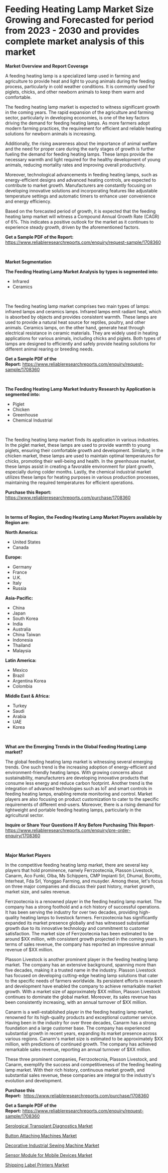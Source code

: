 <p><h1>Feeding Heating Lamp Market Size Growing and Forecasted for period from 2023 - 2030 and provides complete market analysis of this market</h1></p><p><strong>Market Overview and Report Coverage</strong></p>
<p><p>A feeding heating lamp is a specialized lamp used in farming and agriculture to provide heat and light to young animals during the feeding process, particularly in cold weather conditions. It is commonly used for piglets, chicks, and other newborn animals to keep them warm and comfortable.</p><p>The feeding heating lamp market is expected to witness significant growth in the coming years. The rapid expansion of the agriculture and farming sector, particularly in developing economies, is one of the key factors driving the demand for feeding heating lamps. As more farmers adopt modern farming practices, the requirement for efficient and reliable heating solutions for newborn animals is increasing.</p><p>Additionally, the rising awareness about the importance of animal welfare and the need for proper care during the early stages of growth is further fueling the demand for feeding heating lamps. These lamps provide the necessary warmth and light required for the healthy development of young animals, reducing mortality rates and improving overall productivity.</p><p>Moreover, technological advancements in feeding heating lamps, such as energy-efficient designs and advanced heating controls, are expected to contribute to market growth. Manufacturers are constantly focusing on developing innovative solutions and incorporating features like adjustable temperature settings and automatic timers to enhance user convenience and energy efficiency.</p><p>Based on the forecasted period of growth, it is expected that the feeding heating lamp market will witness a Compound Annual Growth Rate (CAGR) of 6%. This indicates a positive outlook for the market as it continues to experience steady growth, driven by the aforementioned factors.</p></p>
<p><strong>Get a Sample PDF of the Report:</strong> <a href="https://www.reliableresearchreports.com/enquiry/request-sample/1708360">https://www.reliableresearchreports.com/enquiry/request-sample/1708360</a></p>
<p>&nbsp;</p>
<p><strong>Market Segmentation</strong></p>
<p><strong>The Feeding Heating Lamp Market Analysis by types is segmented into:</strong></p>
<p><ul><li>Infrared</li><li>Ceramics</li></ul></p>
<p>&nbsp;</p>
<p><p>The feeding heating lamp market comprises two main types of lamps: infrared lamps and ceramics lamps. Infrared lamps emit radiant heat, which is absorbed by objects and provides consistent warmth. These lamps are used to provide a natural heat source for reptiles, poultry, and other animals. Ceramics lamps, on the other hand, generate heat through electrical resistance in ceramic materials. They are widely used in heating applications for various animals, including chicks and piglets. Both types of lamps are designed to efficiently and safely provide heating solutions for different animal rearing or breeding needs.</p></p>
<p><strong>Get a Sample PDF of the Report:</strong>&nbsp;<a href="https://www.reliableresearchreports.com/enquiry/request-sample/1708360">https://www.reliableresearchreports.com/enquiry/request-sample/1708360</a></p>
<p>&nbsp;</p>
<p><strong>The Feeding Heating Lamp Market Industry Research by Application is segmented into:</strong></p>
<p><ul><li>Piglet</li><li>Chicken</li><li>Greenhouse</li><li>Chemical Industrial</li></ul></p>
<p>&nbsp;</p>
<p><p>The feeding heating lamp market finds its application in various industries. In the piglet market, these lamps are used to provide warmth to young piglets, ensuring their comfortable growth and development. Similarly, in the chicken market, these lamps are used to maintain optimal temperatures for chicks, promoting their well-being and health. In the greenhouse market, these lamps assist in creating a favorable environment for plant growth, especially during colder months. Lastly, the chemical industrial market utilizes these lamps for heating purposes in various production processes, maintaining the required temperatures for efficient operations.</p></p>
<p><strong>Purchase this Report:</strong>&nbsp; <a href="https://www.reliableresearchreports.com/purchase/1708360">https://www.reliableresearchreports.com/purchase/1708360</a></p>
<p>&nbsp;</p>
<p><strong>In terms of Region, the Feeding Heating Lamp Market Players available by Region are:</strong></p>
<p>
    <p> <strong> North America: </strong>
        <ul>
            <li>United States</li>
            <li>Canada</li>
        </ul>
        </p> 
    <p> <strong> Europe: </strong>
        <ul>
            <li>Germany</li>
            <li>France</li>
            <li>U.K.</li>
            <li>Italy</li>
            <li>Russia</li>
        </ul>
        </p> 
    <p> <strong> Asia-Pacific: </strong>
        <ul>
            <li>China</li>
            <li>Japan</li>
            <li>South Korea</li>
            <li>India</li>
            <li>Australia</li>
            <li>China Taiwan</li>
            <li>Indonesia</li>
            <li>Thailand</li>
            <li>Malaysia</li>
        </ul>
        </p> 
    <p> <strong> Latin America: </strong>
        <ul>
            <li>Mexico</li>
            <li>Brazil</li>
            <li>Argentina Korea</li>
            <li>Colombia</li>
        </ul>
        </p> 
    <p> <strong> Middle East & Africa: </strong>
        <ul>
            <li>Turkey</li>
            <li>Saudi</li>
            <li>Arabia</li>
            <li>UAE</li>
            <li>Korea</li>
        </ul>
    </p>
    </p>
<p>&nbsp;</p>
<p><strong>What are the Emerging Trends in the Global Feeding Heating Lamp market?</strong></p>
<p><p>The global feeding heating lamp market is witnessing several emerging trends. One such trend is the increasing adoption of energy-efficient and environment-friendly heating lamps. With growing concerns about sustainability, manufacturers are developing innovative products that consume less energy and reduce carbon footprint. Another trend is the integration of advanced technologies such as IoT and smart controls in feeding heating lamps, enabling remote monitoring and control. Market players are also focusing on product customization to cater to the specific requirements of different end-users. Moreover, there is a rising demand for lightweight and portable feeding heating lamps, particularly in the agricultural sector.</p></p>
<p><strong>Inquire or Share Your Questions If Any Before Purchasing This Report</strong>- <a href="https://www.reliableresearchreports.com/enquiry/pre-order-enquiry/1708360">https://www.reliableresearchreports.com/enquiry/pre-order-enquiry/1708360</a></p>
<p>&nbsp;</p>
<p><strong>Major Market Players</strong></p>
<p><p>In the competitive feeding heating lamp market, there are several key players that hold prominence, namely Ferrzootecnia, Plasson Livestock, Canarm, Aco Funki, Olba, Ms Schippers, CMP Impianti Srl, Dhumal, Borotto, Interheat, Fda Srl, Yonggao Farming, and musyder. Among these, let's focus on three major companies and discuss their past history, market growth, market size, and sales revenue.</p><p>Ferrzootecnia is a renowned player in the feeding heating lamp market. The company has a strong foothold and a rich history of successful operations. It has been serving the industry for over two decades, providing high-quality heating lamps to livestock farmers. Ferrzootecnia has significantly expanded its market presence globally and has witnessed substantial growth due to its innovative technology and commitment to customer satisfaction. The market size of Ferrzootecnia has been estimated to be around $XX million, with consistent growth projected in the coming years. In terms of sales revenue, the company has reported an impressive annual revenue of $XX million.</p><p>Plasson Livestock is another prominent player in the feeding heating lamp market. The company has an extensive background, spanning more than five decades, making it a trusted name in the industry. Plasson Livestock has focused on developing cutting-edge heating lamp solutions that cater to the specific needs of farmers worldwide. Its persistent efforts in research and development have enabled the company to achieve remarkable market growth. With a market size of approximately $XX million, Plasson Livestock continues to dominate the global market. Moreover, its sales revenue has been consistently increasing, with an annual turnover of $XX million.</p><p>Canarm is a well-established player in the feeding heating lamp market, renowned for its high-quality products and exceptional customer service. Having been in the industry for over three decades, Canarm has a strong foundation and a large customer base. The company has experienced substantial growth in recent years, expanding its market presence across various regions. Canarm's market size is estimated to be approximately $XX million, with predictions of continued growth. The company has achieved remarkable sales revenue, reporting an annual turnover of $XX million.</p><p>These three prominent companies, Ferrzootecnia, Plasson Livestock, and Canarm, exemplify the success and competitiveness of the feeding heating lamp market. With their rich history, continuous market growth, and substantial sales revenue, these companies are integral to the industry's evolution and development.</p></p>
<p><strong>Purchase this Report:</strong>&nbsp;&nbsp;<a href="https://www.reliableresearchreports.com/purchase/1708360">https://www.reliableresearchreports.com/purchase/1708360</a></p>
<p></p>
<p><strong>Get a Sample PDF of the Report:</strong>&nbsp;<a href="https://www.reliableresearchreports.com/enquiry/request-sample/1708360">https://www.reliableresearchreports.com/enquiry/request-sample/1708360</a></p>
<p><p><a href="https://medium.com/@lorimyers95/serological-transplant-diagnostics-market-insights-into-market-cagr-market-trends-and-growth-b2709f41de15">Serological Transplant Diagnostics Market</a></p><p><a href="https://www.linkedin.com/pulse/button-attaching-machines-market-research-report/">Button Attaching Machines Market</a></p><p><a href="https://www.linkedin.com/pulse/decorative-industrial-sewing-machine-market/">Decorative Industrial Sewing Machine Market</a></p><p><a href="https://medium.com/@kimberlymontgomery2004/sensor-module-for-mobile-devices-market-focuses-on-market-share-size-and-projected-forecast-till-3efad0351f19">Sensor Module for Mobile Devices Market</a></p><p><a href="https://www.linkedin.com/pulse/shipping-label-printers-market-challenges-opportunities/">Shipping Label Printers Market</a></p></p>